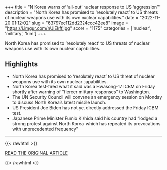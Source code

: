 +++
title = "N Korea warns of ‘all-out’ nuclear response to US ‘aggression’"
description = "North Korea has promised to ‘resolutely react’ to US threats of nuclear weapons use with its own nuclear capabilities."
date = "2022-11-20 01:12:02"
slug = "63797ec112dd2324ccc42ee8"
image = "https://i.imgur.com/nUiEkff.jpg"
score = "1175"
categories = ['nuclear', 'military', 'kim']
+++

North Korea has promised to ‘resolutely react’ to US threats of nuclear weapons use with its own nuclear capabilities.

## Highlights

- North Korea has promised to ‘resolutely react’ to US threat of nuclear weapons use with its own nuclear capabilities.
- North Korea test-fired what it said was a Hwasong-17 ICBM on Friday shortly after warning of “fiercer military responses” to Washington.
- The UN Security Council will convene an emergency session on Monday to discuss North Korea’s latest missile launch.
- US President Joe Biden has not yet directly addressed the Friday ICBM test.
- Japanese Prime Minister Fumio Kishida said his country had “lodged a strong protest against North Korea, which has repeated its provocations with unprecedented frequency”

---

{{< rawhtml >}}
  <p class="article-category">
    <a target="_blank" href="https://www.aljazeera.com/news/2022/11/19/north-korea-warns-of-all-out-nuclear-response-to-us-provocation">READ THE ORIGINAL ARTICLE</a>
  </p>
{{< /rawhtml >}}
